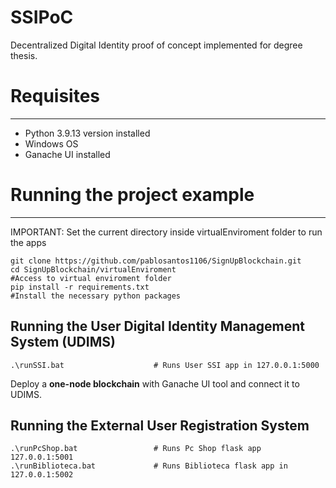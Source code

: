 # SSIPoC
Decentralized Digital Identity proof of concept implemented for degree thesis. 

# Requisites
---------------------------------------------------------------------
* Python 3.9.13 version installed
* Windows OS
* Ganache UI installed

# Running the project example
---------------------------------------------------------------------
IMPORTANT: Set the current directory inside virtualEnviroment folder to run the apps

	git clone https://github.com/pablosantos1106/SignUpBlockchain.git    
	cd SignUpBlockchain/virtualEnviroment                                 #Access to virtual enviroment folder
	pip install -r requirements.txt                                       #Install the necessary python packages

## Running the User Digital Identity Management System (UDIMS)

	.\runSSI.bat					# Runs User SSI app in 127.0.0.1:5000
 
Deploy a **one-node blockchain** with Ganache UI tool and connect it to UDIMS. 

## Running the External User Registration System 
       
	.\runPcShop.bat					# Runs Pc Shop flask app 127.0.0.1:5001
	.\runBiblioteca.bat				# Runs Biblioteca flask app in 127.0.0.1:5002
